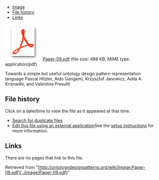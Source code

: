 * [Image](../Image/Paper-09.pdf#file)
* [File history](../Image/Paper-09.pdf#filehistory)
* [Links](../Image/Paper-09.pdf#filelinks)

[![](../skins/common/images/icons/fileicon-pdf.png)](../Image/Paper-09.pdf "Paper-09.pdf")
[Paper-09.pdf](../images/0/0a/Paper-09.pdf "Paper-09.pdf")‎  (file size: 488 KB, MIME type: application/pdf)




Towards a simple but useful ontology design pattern representation language
Pascal Hitzler, Aldo Gangemi, Krzysztof Janowicz, Adila A. Krisnadhi, and Valentina Presutti




## File history

Click on a date/time to view the file as it appeared at that time.



  
* [Search for duplicate files](http://ontologydesignpatterns.org/wiki/Special:FileDuplicateSearch/Paper-09.pdf "Special:FileDuplicateSearch/Paper-09.pdf")
* [Edit this file using an external application](http://ontologydesignpatterns.org/wiki/index.php?title=Image:Paper-09.pdf&action=edit&externaledit=true&mode=file "Image:Paper-09.pdf")See the [setup instructions](http://www.mediawiki.org/wiki/Manual:External_editors "http://www.mediawiki.org/wiki/Manual:External_editors") for more information.

## Links



There are no pages that link to this file.




Retrieved from "[http://ontologydesignpatterns.org/wiki/Image:Paper-09.pdf](../Image/Paper-09.pdf)"